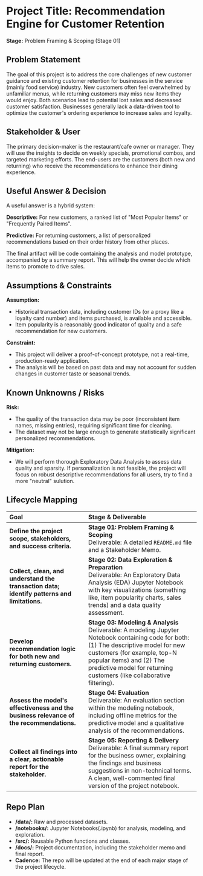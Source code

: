 # Project Title: Recommendation Engine for Customer Retention

**Stage:** Problem Framing & Scoping (Stage 01) 

## Problem Statement
The goal of this project is to address the core challenges of new customer guidance and existing customer retention for businesses in the service (mainly food service) industry. New customers often feel overwhelmed by unfamiliar menus, while returning customers may miss new items they would enjoy. Both scenarios lead to potential lost sales and decreased customer satisfaction. Businesses generally lack a data-driven tool to optimize the customer's ordering experience to increase sales and loyalty. 

## Stakeholder & User
The primary decision-maker is the restaurant/cafe owner or manager. They will use the insights to decide on weekly specials, promotional combos, and targeted marketing efforts. The end-users are the customers (both new and returning) who receive the recommendations to enhance their dining experience.

## Useful Answer & Decision
A useful answer is a hybrid system:

**Descriptive:** For new customers, a ranked list of "Most Popular Items" or "Frequently Paired Items".

**Predictive:** For returning customers, a list of personalized recommendations based on their order history from other places.

The final artifact will be code containing the analysis and model prototype, accompanied by a summary report. This will help the owner decide which items to promote to drive sales.

## Assumptions & Constraints
**Assumption:** 
* Historical transaction data, including customer IDs (or a proxy like a loyalty card number) and items purchased, is available and accessible.
* Item popularity is a reasonably good indicator of quality and a safe recommendation for new customers.

**Constraint:** 
* This project will deliver a proof-of-concept prototype, not a real-time, production-ready application.
* The analysis will be based on past data and may not account for sudden changes in customer taste or seasonal trends. 

## Known Unknowns / Risks
**Risk:** 
* The quality of the transaction data may be poor (inconsistent item names, missing entries), requiring significant time for cleaning.
* The dataset may not be large enough to generate statistically significant personalized recommendations.

**Mitigation:** 
* We will perform thorough Exploratory Data Analysis to assess data quality and sparsity. If personalization is not feasible, the project will focus on robust descriptive recommendations for all users, try to find a more "neutral" sulution. 

## Lifecycle Mapping
| Goal | Stage & Deliverable |
| :--- | :--- |
| **Define the project scope, stakeholders, and success criteria.** | **Stage 01: Problem Framing & Scoping** <br>  Deliverable: A detailed `README.md` file and a Stakeholder Memo. |
| **Collect, clean, and understand the transaction data; identify patterns and limitations.** | **Stage 02: Data Exploration & Preparation** <br>  Deliverable: An Exploratory Data Analysis (EDA) Jupyter Notebook with key visualizations (something like, item popularity charts, sales trends) and a data quality assessment. |
| **Develop recommendation logic for both new and returning customers.** | **Stage 03: Modeling & Analysis** <br>  Deliverable: A modeling Jupyter Notebook containing code for both: (1) The descriptive model for new customers (for example, top-N popular items) and (2) The predictive model for returning customers (like collaborative filtering). |
| **Assess the model's effectiveness and the business relevance of the recommendations.** | **Stage 04: Evaluation** <br>  Deliverable: An evaluation section within the modeling notebook, including offline metrics for the predictive model and a qualitative analysis of the recommendations. |
| **Collect all findings into a clear, actionable report for the stakeholder.** | **Stage 05: Reporting & Delivery** <br>  Deliverable: A final summary report for the business owner, explaining the findings and business suggestions in non-technical terms. A clean, well-commented final version of the project notebook. |
## Repo Plan
* **/data/:** Raw and processed datasets.
* **/notebooks/:** Jupyter Notebooks(.ipynb) for analysis, modeling, and exploration.
* **/src/:** Reusable Python functions and classes.
* **/docs/:** Project documentation, including the stakeholder memo and final report.
* **Cadence:** The repo will be updated at the end of each major stage of the project lifecycle.